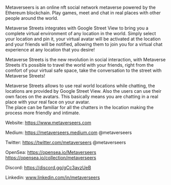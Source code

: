 Metaverseers is an online nft social network metaverse powered by the Ethereum blockchain. 
Play games, meet and chat in real places with other people around the world.

Metaverse Streets integrates with Google Street View to bring you a complete virtual environment of any location in the world. 
Simply select your location and pin it, your virtual avatar will be activated at the location and your friends will be notified,
allowing them to join you for a virtual chat experience at any location that you desire!

Metaverse Streets is the new revolution in social interaction, with Metaverse Streets it’s possible to travel the world with your friends,
right from the comfort of your virtual safe space, take the conversation to the street with Metaverse Streets!

Metaverse Streets allows to use real world locations while chatting, the locations are provided by Google Street View.
Also the users can use their own faces on the avatars. This basically means you are chatting in a real place with your real face on your avatar.<br>
The place can be familiar for all the chatters in the location making the process more friendly and intimate.

Website:
https://www.metaverseers.com

Medium:
https://metaverseers.medium.com
@metaverseers

Twitter:
https://twitter.com/metaverseers
@metaverseers

OpenSea:
https://opensea.io/Metaverseers
https://opensea.io/collection/metaverseers

Discord:
https://discord.gg/gCc3avzUeB

Linkedin:
www.linkedin.com/in/metaverseers
